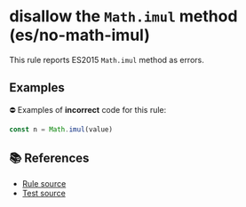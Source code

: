 # disallow the `Math.imul` method (es/no-math-imul)

This rule reports ES2015 `Math.imul` method as errors.

## Examples

⛔ Examples of **incorrect** code for this rule:

```js
const n = Math.imul(value)
```

## 📚 References

- [Rule source](../../lib/rules/no-math-imul.js)
- [Test source](../../tests/lib/rules/no-math-imul.js)
